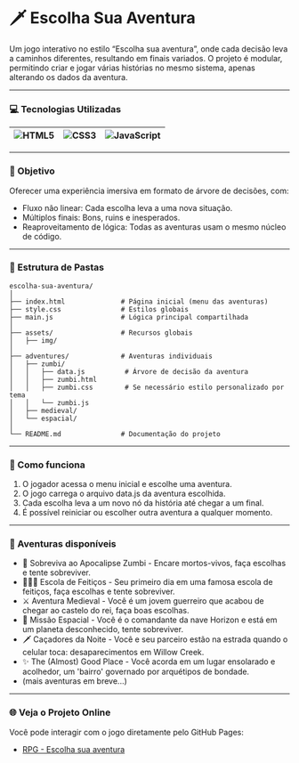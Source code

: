 # 🗡️ Escolha Sua Aventura

Um jogo interativo no estilo “Escolha sua aventura”, onde cada decisão leva a caminhos diferentes, resultando em finais variados.
O projeto é modular, permitindo criar e jogar várias histórias no mesmo sistema, apenas alterando os dados da aventura.

---
### 💻 Tecnologias Utilizadas
![HTML5](https://img.shields.io/badge/HTML5-E34F26?style=flat-square&logo=html5&logoColor=white) | ![CSS3](https://img.shields.io/badge/CSS3-1572B6?style=flat-square&logo=css3&logoColor=white) | ![JavaScript](https://img.shields.io/badge/JavaScript-F7DF1E?style=flat-square&logo=javascript&logoColor=black)
| ---------------------- | --------------------- | ------------------------ |

---

### 🎯 Objetivo

Oferecer uma experiência imersiva em formato de árvore de decisões, com:

- Fluxo não linear: Cada escolha leva a uma nova situação.
- Múltiplos finais: Bons, ruins e inesperados.
- Reaproveitamento de lógica: Todas as aventuras usam o mesmo núcleo de código.

---

### 📂 Estrutura de Pastas
```
escolha-sua-aventura/
│
├── index.html              # Página inicial (menu das aventuras)
├── style.css               # Estilos globais
├── main.js                 # Lógica principal compartilhada
│
├── assets/                 # Recursos globais
│   ├── img/
│
├── adventures/             # Aventuras individuais
│   ├── zumbi/
│   │   ├── data.js          # Árvore de decisão da aventura
│   │   ├── zumbi.html
│   │   ├── zumbi.css        # Se necessário estilo personalizado por tema
│   │   └── zumbi.js
│   ├── medieval/
│   └── espacial/
│
└── README.md               # Documentação do projeto
```
---
### 🚀 Como funciona

  1. O jogador acessa o menu inicial e escolhe uma aventura.
  2. O jogo carrega o arquivo data.js da aventura escolhida.
  3. Cada escolha leva a um novo nó da história até chegar a um final.
  4. É possível reiniciar ou escolher outra aventura a qualquer momento.
---
### 📖 Aventuras disponíveis
 - 🧟 Sobreviva ao Apocalipse Zumbi - Encare mortos-vivos, faça escolhas e tente sobreviver.
 - 🧙🏼‍♂️ Escola de Feitiços - Seu primeiro dia em uma famosa escola de feitiços, faça escolhas e tente sobreviver.
 - ⚔️ Aventura Medieval - Você é um jovem guerreiro que acabou de chegar ao castelo do rei, faça boas escolhas.
 - 🚀 Missão Espacial - Você é o comandante da nave Horizon e está em um planeta desconhecido, tente sobreviver.
 - 🗡️ Caçadores da Noite - Você e seu parceiro estão na estrada quando o celular toca: desaparecimentos em Willow Creek.
 - ✨ The (Almost) Good Place - Você acorda em um lugar ensolarado e acolhedor, um 'bairro' governado por arquétipos de bondade.
 - (mais aventuras em breve...)

---

### 🌐 Veja o Projeto Online
Você pode interagir com o jogo diretamente pelo GitHub Pages:
- [RPG - Escolha sua aventura](https://emillyandradedev.github.io/rpg-escolha-sua-aventura/)
